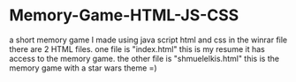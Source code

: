 # Memory-Game-HTML-JS-CSS
a short memory game I made using java script html and css 
in the winrar file there are 2 HTML files.
one file is "index.html" this is my resume it has access to the memory game.
the other file is "shmuelelkis.html" this is the memory game with a star wars theme =)

